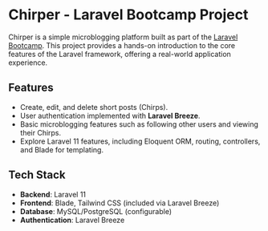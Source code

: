 # Chirper - Laravel Bootcamp Project

Chirper is a simple microblogging platform built as part of the [Laravel Bootcamp](https://bootcamp.laravel.com/). This project provides a hands-on introduction to the core features of the Laravel framework, offering a real-world application experience.

## Features

- Create, edit, and delete short posts (Chirps).
- User authentication implemented with **Laravel Breeze**.
- Basic microblogging features such as following other users and viewing their Chirps.
- Explore Laravel 11 features, including Eloquent ORM, routing, controllers, and Blade for templating.

## Tech Stack

- **Backend**: Laravel 11
- **Frontend**: Blade, Tailwind CSS (included via Laravel Breeze)
- **Database**: MySQL/PostgreSQL (configurable)
- **Authentication**: Laravel Breeze